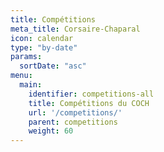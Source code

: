 ```yaml
---
title: Compétitions
meta_title: Corsaire-Chaparal
icon: calendar
type: "by-date"
params:
  sortDate: "asc"
menu:
  main:
    identifier: competitions-all
    title: Compétitions du COCH
    url: '/competitions/'
    parent: competitions
    weight: 60
---
```

